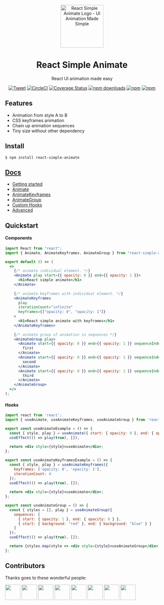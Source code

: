 <div align="center"><p align="center"><a href="https://react-simple-animate.now.sh"><img src="https://raw.githubusercontent.com/bluebill1049/react-simple-animate/master/logo.png" alt="React Simple Animate Logo - UI Animation Made Simple" width="140px" /></a></p></div>

<h1 align="center">React Simple Animate</h1>

<p align="center">React UI animation made easy</p>

<div align="center">
    
[![Tweet](https://img.shields.io/twitter/url/http/shields.io.svg?style=social)](https://twitter.com/intent/tweet?text=React+UI+animation+made+simple&url=https://react-simple-animate.now.sh/) [![CircleCI](https://circleci.com/gh/bluebill1049/react-simple-animate.svg?style=svg)](https://circleci.com/gh/bluebill1049/react-simple-animate) [![Coverage Status](https://coveralls.io/repos/github/bluebill1049/react-simple-animate/badge.svg?branch=master)](https://coveralls.io/github/bluebill1049/react-simple-animate?branch=master) [![npm downloads](https://img.shields.io/npm/dm/react-simple-animate.svg?style=flat-square)](https://www.npmjs.com/package/react-simple-animate) [![npm](https://img.shields.io/npm/dt/react-simple-animate.svg?style=flat-square)](https://www.npmjs.com/package/react-simple-animate) [![npm](https://badgen.net/bundlephobia/minzip/react-simple-animate)](https://badgen.net/bundlephobia/minzip/react-simple-animate)

</div>

## Features

- Animation from style A to B
- CSS keyframes animation
- Chain up animation sequences
- Tiny size without other dependency

## Install

    $ npm install react-simple-animate

## [Docs](https://react-simple-animate.now.sh/)

- [Getting started](https://react-simple-animate.now.sh/basics)
- [Animate](https://react-simple-animate.now.sh/animate)
- [AnimateKeyframes](https://react-simple-animate.now.sh/animate-keyframes)
- [AnimateGroup](https://react-simple-animate.now.sh/animate-group)
- [Custom Hooks](https://react-simple-animate.now.sh/hooks)
- [Advanced](https://react-simple-animate.now.sh/advanced)

## Quickstart

#### Components

```jsx
import React from "react";
import { Animate, AnimateKeyframes, AnimateGroup } from "react-simple-animate";

export default () => (
  <>
    {/* animate individual element. */}
    <Animate play start={{ opacity: 0 }} end={{ opacity: 1 }}>
      <h1>React simple animate</h1>
    </Animate>
    
    {/* animate keyframes with individual element. */}
    <AnimateKeyframes
      play
      iterationCount="infinite"
      keyframes={["opacity: 0", "opacity: 1"]}
    >
      <h1>React simple animate with keyframes</h1>
    </AnimateKeyframes>
    
    {/* animate group of animation in sequences */}
    <AnimateGroup play>
      <Animate start={{ opacity: 0 }} end={{ opacity: 1 }} sequenceIndex={0}>
        first
      </Animate>
      <Animate start={{ opacity: 0 }} end={{ opacity: 1 }} sequenceIndex={1}>
        second
      </Animate>
      <Animate start={{ opacity: 0 }} end={{ opacity: 1 }} sequenceIndex={2}>
        third
      </Animate>
    </AnimateGroup>
  </>
);

```

#### Hooks

```jsx
import react from 'react';
import { useAnimate, useAnimateKeyframes, useAnimateGroup } from 'react-simple-animate';

export const useAnimateExample = () => {
  const { style, play } = useAnimate({ start: { opacity: 0 }, end: { opacity: 1 } });
  useEffect(() => play(true), []);
  
  return <div style={style}>useAnimate</div>;
};

export const useAnimateKeyframesExample = () => {
  const { style, play } = useAnimateKeyframes({ 
    keyframes: ['opacity: 0', 'opacity: 1'], 
    iterationCount: 4 
  });
  useEffect(() => play(true), []);
  
  return <div style={style}>useAnimate</div>;
};

export const useAnimateGroup = () => {
  const { styles = [], play } = useAnimateGroup({
    sequences: [
      { start: { opacity: 1 }, end: { opacity: 0 } },
      { start: { background: "red" }, end: { background: "blue" } }
    ]
  });
  useEffect(() => play(true), []);

  return {styles.map(style => <div style={style}>useAnimateGroup</div>)};
};
```

## Contributors 
Thanks goes to these wonderful people:

<p float="left">
    <a href="https://github.com/tiaanduplessis"><img src="https://avatars0.githubusercontent.com/u/18066992?s=460&v=4" width="50" height="50" /></a>
    <a href="https://github.com/3stacks"><img src="https://avatars2.githubusercontent.com/u/14143193?s=60&v=4" width="50" height="50" /></a>
    <a href="https://github.com/willmcpo"><img src="https://avatars1.githubusercontent.com/u/13824314?s=60&v=4" width="50" height="50" /></a>
    <a href="https://github.com/atuttle"><img src="https://avatars2.githubusercontent.com/u/46990?s=460&v=4" width="50" height="50" /></a>
    <a href="https://github.com/vdekov"><img src="https://avatars1.githubusercontent.com/u/11061132?s=460&v=4" width="50" height="50" /></a>
    <a href="https://github.com/wle8300"><img src="https://avatars1.githubusercontent.com/u/150245?s=460&v=4" width="50" height="50" /></a>
    <a href="https://github.com/yusinto"><img src="https://avatars1.githubusercontent.com/u/1593077?s=460&v=4" width="50" height="50" /></a>
    <a href="https://github.com/pangpang1987"><img src="https://avatars1.githubusercontent.com/u/2181579?s=460&v=4" width="50" height="50" /></a>
</p>

